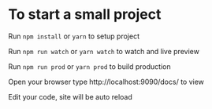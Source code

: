 # To start a small project

Run `npm install` or `yarn` to setup project

Run `npm run watch` or `yarn watch` to watch and live preview

Run `npm run prod` or `yarn prod` to build production

Open your browser type http://localhost:9090/docs/ to view

Edit your code, site will be auto reload
